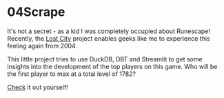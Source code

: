 # 04Scrape

It's not a secret - as a kid I was completely occupied about Runescape! Recently, the [Lost City](https://github.com/2004Scape/Server) project enables geeks like me to experience this feeling again from 2004.

This little project tries to use DuckDB, DBT and Streamlit to get some insights into the development of the top players on this game. Who will be the first player to max at a total level of 1782?

[Check](https://04scrape-jsbndpknzqumxj69s56rapp.streamlit.app/) it out yourself!